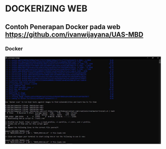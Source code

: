 # DOCKERIZING WEB
## Contoh Penerapan Docker pada web https://github.com/ivanwijayana/UAS-MBD
### Docker
![1](img/dockerizing-web.jpg "Dockerizing web")



